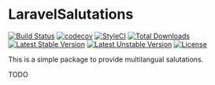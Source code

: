# LaravelSalutations
[![Build Status](https://travis-ci.org/bumbummen99/LaravelSalutations.png?branch=master)](https://travis-ci.org/bumbummen99/LaravelSalutations)
[![codecov](https://codecov.io/gh/bumbummen99/LaravelSalutations/branch/master/graph/badge.svg)](https://codecov.io/gh/bumbummen99/LaravelSalutations)
[![StyleCI](https://styleci.io/repos/164958966/shield?branch=master)](https://styleci.io/repos/164958966)
[![Total Downloads](https://poser.pugx.org/skyraptor/salutations/downloads.png)](https://packagist.org/packages/skyraptor/salutations)
[![Latest Stable Version](https://poser.pugx.org/skyraptor/salutations/v/stable)](https://packagist.org/packages/skyraptor/salutations)
[![Latest Unstable Version](https://poser.pugx.org/skyraptor/salutations/v/unstable)](https://packagist.org/packages/skyraptor/salutations)
[![License](https://poser.pugx.org/skyraptor/salutations/license)](https://packagist.org/packages/skyraptor/salutations)

This is a simple package to provide multilangual salutations.

TODO